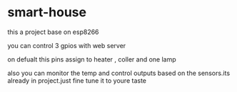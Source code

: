 # smart-house
this a project base on esp8266

you can control 3 gpios with web server

on defualt this pins assign to heater , coller and one lamp

also you can monitor the temp and control outputs based on the sensors.its already in project.just fine tune it to youre taste


